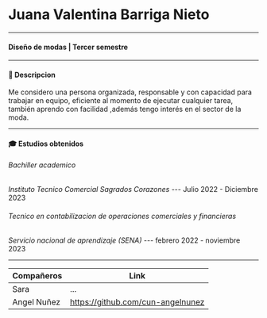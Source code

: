 # Juana Valentina Barriga Nieto
---
#### Diseño de modas | Tercer semestre 
---
#### 👤 Descripcion
Me considero una persona organizada, responsable y con capacidad para trabajar en equipo,  eficiente al momento de ejecutar cualquier tarea, también aprendo con facilidad ,además tengo interés en el sector de la moda.

---
#### 🎓 Estudios obtenidos
###### Bachiller academico 
*Instituto Tecnico Comercial Sagrados Corazones* --- Julio 2022 - Diciembre 2023
###### Tecnico en contabilizacion de operaciones comerciales y financieras
*Servicio nacional de aprendizaje (SENA)* --- febrero 2022 - noviembre 2023 

---
| Compañeros | Link |
| ------ | ------ |
| Sara  | ...|
| Angel Nuñez | https://github.com/cun-angelnunez |
